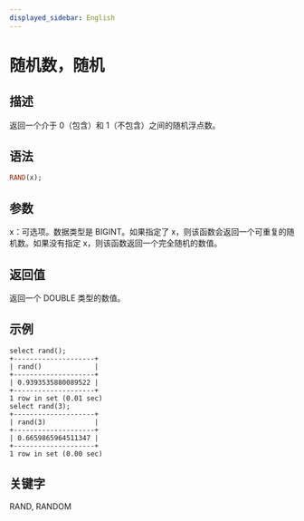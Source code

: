 ```yaml
---
displayed_sidebar: English
---
```


# 随机数，随机

## 描述

返回一个介于 0（包含）和 1（不包含）之间的随机浮点数。

## 语法

```Haskell
RAND(x);
```

## 参数

x：可选项。数据类型是 BIGINT。如果指定了 x，则该函数会返回一个可重复的随机数。如果没有指定 x，则该函数返回一个完全随机的数值。

## 返回值

返回一个 DOUBLE 类型的数值。

## 示例

```Plain
select rand();
+--------------------+
| rand()             |
+--------------------+
| 0.9393535880089522 |
+--------------------+
1 row in set (0.01 sec)
select rand(3);
+--------------------+
| rand(3)            |
+--------------------+
| 0.6659865964511347 |
+--------------------+
1 row in set (0.00 sec)
```

## 关键字

RAND, RANDOM
